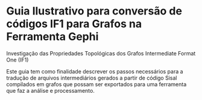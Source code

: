 # Guia Ilustrativo para conversão de códigos IF1 para Grafos na Ferramenta Gephi
Investigação das Propriedades Topológicas dos Grafos Intermediate Format One (IF1) 

Este guia tem como finalidade descrever os passos necessários para a tradução de arquivos intermediários gerados a partir de código Sisal compilados em grafos que possam ser exportados para uma ferramenta que faz a análise e processamento.

